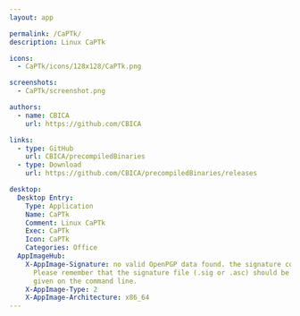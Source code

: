 ```yaml
---
layout: app

permalink: /CaPTk/
description: Linux CaPTk

icons:
  - CaPTk/icons/128x128/CaPTk.png

screenshots:
  - CaPTk/screenshot.png

authors:
  - name: CBICA
    url: https://github.com/CBICA

links:
  - type: GitHub
    url: CBICA/precompiledBinaries
  - type: Download
    url: https://github.com/CBICA/precompiledBinaries/releases

desktop:
  Desktop Entry:
    Type: Application
    Name: CaPTk
    Comment: Linux CaPTk
    Exec: CaPTk
    Icon: CaPTk
    Categories: Office
  AppImageHub:
    X-AppImage-Signature: no valid OpenPGP data found. the signature could not be verified.
      Please remember that the signature file (.sig or .asc) should be the first file
      given on the command line.
    X-AppImage-Type: 2
    X-AppImage-Architecture: x86_64
---
```

